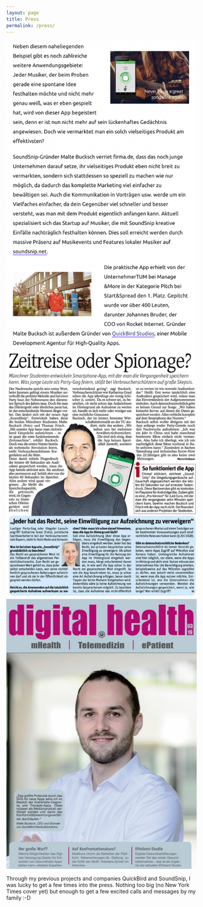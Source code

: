 ```yaml
---
layout: page
title: Press
permalink: /press/
---
```

<div class="gallery-box">
  <div class="gallery">
    <img src="/images/press/firma.png" loading="lazy">
    <img src="/images/press/soundsnipnews.jpeg" loading="lazy">
    <img src="/images/press/digitalhealth.jpeg" loading="lazy">
  </div>
</div>

Through my previous projects and companies QuickBird and SoundSnip, I was lucky to get a few times into the press. Nothing too big (no New York Times cover yet) but enough to get a few excited calls and messages by my family :-D 
